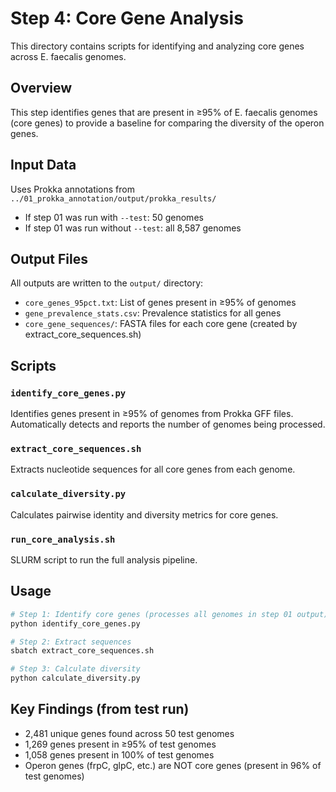 # Step 4: Core Gene Analysis

This directory contains scripts for identifying and analyzing core genes across E. faecalis genomes.

## Overview

This step identifies genes that are present in ≥95% of E. faecalis genomes (core genes) to provide a baseline for comparing the diversity of the operon genes.

## Input Data

Uses Prokka annotations from `../01_prokka_annotation/output/prokka_results/`
- If step 01 was run with `--test`: 50 genomes
- If step 01 was run without `--test`: all 8,587 genomes

## Output Files

All outputs are written to the `output/` directory:
- `core_genes_95pct.txt`: List of genes present in ≥95% of genomes
- `gene_prevalence_stats.csv`: Prevalence statistics for all genes
- `core_gene_sequences/`: FASTA files for each core gene (created by extract_core_sequences.sh)

## Scripts

### `identify_core_genes.py`
Identifies genes present in ≥95% of genomes from Prokka GFF files.
Automatically detects and reports the number of genomes being processed.

### `extract_core_sequences.sh` 
Extracts nucleotide sequences for all core genes from each genome.

### `calculate_diversity.py`
Calculates pairwise identity and diversity metrics for core genes.

### `run_core_analysis.sh`
SLURM script to run the full analysis pipeline.

## Usage
```bash
# Step 1: Identify core genes (processes all genomes in step 01 output)
python identify_core_genes.py

# Step 2: Extract sequences
sbatch extract_core_sequences.sh

# Step 3: Calculate diversity
python calculate_diversity.py
```

## Key Findings (from test run)
- 2,481 unique genes found across 50 test genomes
- 1,269 genes present in ≥95% of test genomes
- 1,058 genes present in 100% of test genomes
- Operon genes (frpC, glpC, etc.) are NOT core genes (present in 96% of test genomes)